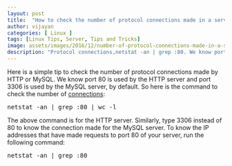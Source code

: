 ```yaml
---
layout: post
title:  "How to check the number of protocol connections made in a server"
author: vijayan
categories: [ Linux ]
tags: [Linux Tips, Server, Tips and Tricks]
image: assets/images/2016/12/number-of-protocol-connections-made-in-a-server.png
description: "Protocol connections,netstat -an | grep :80. We know port 80 is used by the HTTP server and port 3306 is used by the MySQL server, by default."
---
```

Here is a simple tip to check the number of protocol connections made by HTTP or MySQL.
We know port 80 is used by the HTTP server and port 3306 is used by the MySQL server, by default. So here is the command to check the number of <a href="https://www.techpulsetoday.com/">connections</a>:
<pre class="lang:default decode:true ">netstat -an | grep :80 | wc -l</pre>
The above command is for the HTTP server. Similarly, type 3306 instead of 80 to know the connection made for the MySQL server.
To know the IP addresses that have made requests to port 80 of your server, run the following command:
<pre class="lang:default decode:true ">netstat -an | grep :80</pre>
&nbsp;